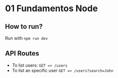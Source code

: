 # 01 Fundamentos Node
## How to run?
Run with `npm run dev`

## API Routes
* To list users: `GET => /users`
* To list an specific user `GET => /users?search=John`